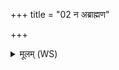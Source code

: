 +++
title = "02 न अब्राह्मण"

+++
<details><summary>मूलम् (WS)</summary>

न अब्राह्मण निद्यानि यादेनमश्रृणुन् ये जुष्टपूर्तेनं व्यभवानीति कृता वा एषा मनुष्येषु तरति यदनड्वान् यदनड्व्रतीन् ॥॥ २ ॥  
य एवं विदुषो साधुकीर्तयतीष्टमेवास्य पूर्तिमायां सं वृङ्क्ते॥ ३ ॥  
इन्द्रो वाग्रे ऽसुरेष्वनडवान्व्रतमचरत्वेषामिष्टपूर्तिमायां सं  
वृक्तानिन्द्र ह्येनम् ॥ ४ ॥
</details>